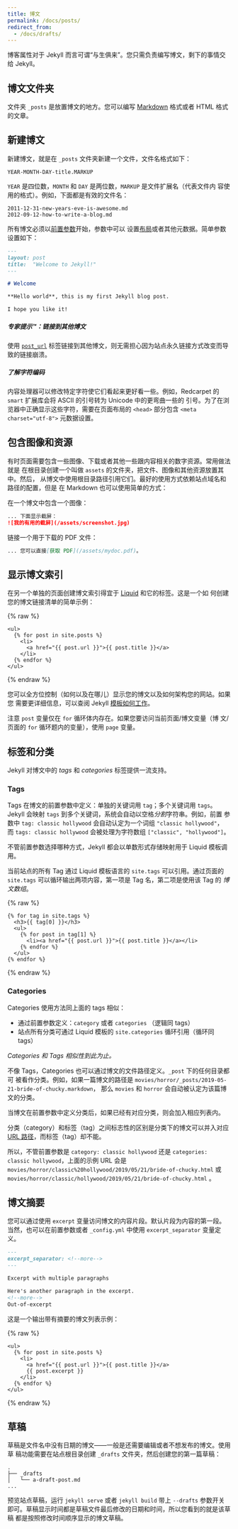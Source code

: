 ```yaml
---
title: 博文
permalink: /docs/posts/
redirect_from:
  - /docs/drafts/
---
```


博客属性对于 Jekyll 而言可谓“与生俱来”。您只需负责编写博文，剩下的事情交给
 Jekyll。

## 博文文件夹

文件夹 `_posts` 是放置博文的地方。您可以编写 [Markdown](https://daringfireball.net/projects/markdown/) 格式或者 HTML 
格式的文章。

## 新建博文

新建博文，就是在 `_posts` 文件夹新建一个文件，文件名格式如下：

```
YEAR-MONTH-DAY-title.MARKUP
```

`YEAR` 是四位数，`MONTH` 和 `DAY` 是两位数，`MARKUP` 是文件扩展名（代表文件内
容使用的格式）。例如，下面都是有效的文件名：

```
2011-12-31-new-years-eve-is-awesome.md
2012-09-12-how-to-write-a-blog.md
```

所有博文必须以[前置参数](/docs/front-matter/ "front matter")开始，参数中可以
设置[布局](/docs/layouts/ "layout")或者其他元数据。简单参数设置如下：

```markdown
---
layout: post
title:  "Welcome to Jekyll!"
---

# Welcome

**Hello world**, this is my first Jekyll blog post.

I hope you like it!
```

<div class="note">
  <h5>专家提示™：链接到其他博文</h5>
  <p>
    使用 <a href="/docs/liquid/tags/#linking-to-posts"><code>post_url</code></a>
    标签链接到其他博文，则无需担心因为站点永久链接方式改变而导致的链接崩溃。
  </p>
</div>

<div class="note info">
  <h5>了解字符编码</h5>
  <p>
    内容处理器可以修改特定字符使它们看起来更好看一些。例如，Redcarpet 的
     <code>smart</code> 扩展库会将 ASCII 的引号转为 Unicode 中的更弯曲一些的
    引号。为了在浏览器中正确显示这些字符，需要在页面布局的 <code>&lt;head&gt;</code>
    部分包含 <code>&lt;meta charset=&quot;utf-8&quot;&gt;</code> 元数据设置。
  </p>
</div>

## 包含图像和资源

有时页面需要包含一些图像、下载或者其他一些跟内容相关的数字资源。常用做法就是
在根目录创建一个叫做 `assets` 的文件夹，把文件、图像和其他资源放置其中。然后，
从博文中使用根目录路径引用它们。最好的使用方式依赖站点域名和路径的配置，但是
在 Markdown 也可以使用简单的方式：

在一个博文中包含一个图像：

```markdown
... 下面显示截屏：
![我的有用的截屏](/assets/screenshot.jpg)
```

链接一个用于下载的 PDF 文件：

```markdown
... 您可以直接[获取 PDF](/assets/mydoc.pdf)。
```

## 显示博文索引

在另一个单独的页面创建博文索引得宜于
[Liquid](https://docs.shopify.com/themes/liquid/basics) 和它的标签。这是一个如
何创建您的博文链接清单的简单示例：

{% raw %}
```liquid
<ul>
  {% for post in site.posts %}
    <li>
      <a href="{{ post.url }}">{{ post.title }}</a>
    </li>
  {% endfor %}
</ul>
```
{% endraw %}

您可以全方位控制（如何以及在哪儿）显示您的博文以及如何架构您的网站。如果您
需要更详细信息，可以查阅 Jekyll [模板如何工作](/docs/templates/)。

注意 `post` 变量仅在 `for` 循环体内存在。如果您要访问当前页面/博文变量（博
文/页面的 `for` 循环题内的变量），使用 `page` 变量。

## 标签和分类

Jekyll 对博文中的 *tags* 和 *categories* 标签提供一流支持。

### Tags

Tags 在博文的前置参数中定义：单独的关键词用 `tag`；多个关键词用 `tags`。
Jekyll 会映射 `tags` 到多个关键词，系统会自动以空格*分割*字符串。例如，前置
参数中 `tag: classic hollywood` 会自动认定为一个词组 `"classic hollywood"`，
而 `tags: classic hollywood` 会被处理为字符数组 `["classic", "hollywood"]`。

不管前置参数选择哪种方式，Jekyll 都会以单数形式存储映射用于 Liquid 模板调用。

当前站点的所有 Tag 通过 Liquid 模板语言的 `site.tags` 可以引用。通过页面的
 `site.tags` 可以循环输出两项内容，第一项是 Tag 名，第二项是使用该 Tag 的
*博文数组*。

{% raw %}
```liquid
{% for tag in site.tags %}
  <h3>{{ tag[0] }}</h3>
  <ul>
    {% for post in tag[1] %}
      <li><a href="{{ post.url }}">{{ post.title }}</a></li>
    {% endfor %}
  </ul>
{% endfor %}
```
{% endraw %}


### Categories

Categories 使用方法同上面的 tags 相似：
  * 通过前置参数定义：`category` 或者 `categories` （逻辑同 tags）
  * 站点所有分类可通过 Liquid 模板的 `site.categories` 循环引用（循环同 tags）

*Categories 和 Tags 相似性到此为止。*

不像 Tags，Categories 也可以通过博文的文件路径定义。`_post` 下的任何目录都可
被看作分类。例如，如果一篇博文的路径是 `movies/horror/_posts/2019-05-21-bride-of-chucky.markdown`，
那么 `movies` 和 `horror` 会自动被认定为该篇博文的分类。

当博文在前置参数中定义分类后，如果已经有对应分类，则会加入相应列表内。

分类（category）和标签（tag）之间标志性的区别是分类下的博文可以并入对应
[URL 路径](/docs/permalinks/#global)，而标签（tag）却不能。

所以，不管前置参数是 `category: classic hollywood` 还是 `categories: classic hollywood`，上面的示例 URL 会是
`movies/horror/classic%20hollywood/2019/05/21/bride-of-chucky.html` 或
`movies/horror/classic/hollywood/2019/05/21/bride-of-chucky.html` 。


## 博文摘要

您可以通过使用 `excerpt` 变量访问博文的内容片段。默认片段为内容的第一段。当然，也可以在前置参数或者 `_config.yml` 中使用 `excerpt_separator` 变量定义。

```markdown
---
excerpt_separator: <!--more-->
---

Excerpt with multiple paragraphs

Here's another paragraph in the excerpt.
<!--more-->
Out-of-excerpt
```

这是一个输出带有摘要的博文列表示例：

{% raw %}
```liquid
<ul>
  {% for post in site.posts %}
    <li>
      <a href="{{ post.url }}">{{ post.title }}</a>
      {{ post.excerpt }}
    </li>
  {% endfor %}
</ul>
```
{% endraw %}

## 草稿

草稿是文件名中没有日期的博文——一般是还需要编辑或者不想发布的博文。使用草
稿功能需要在站点根目录创建 `_drafts` 文件夹，然后创建您的第一篇草稿：

```
.
├── _drafts
│   └── a-draft-post.md
...
```

预览站点草稿，运行 `jekyll serve` 或者 `jekyll build` 带上 `--drafts` 参数开关
即可。草稿显示时间都是草稿文件最后修改的日期和时间，所以您看到的就是该草稿
都是按照修改时间顺序显示的博文草稿。
